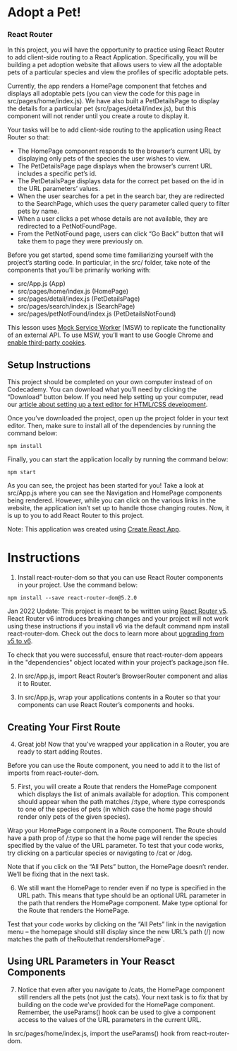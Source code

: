 # Adopt a Pet!
### React Router

In this project, you will have the opportunity to practice using React Router to add client-side routing to a React Application. Specifically, you will be building a pet adoption website that allows users to view all the adoptable pets of a particular species and view the profiles of specific adoptable pets.

Currently, the app renders a HomePage component that fetches and displays all adoptable pets (you can view the code for this page in src/pages/home/index.js). We have also built a PetDetailsPage to display the details for a particular pet (src/pages/detail/index.js), but this component will not render until you create a route to display it.

Your tasks will be to add client-side routing to the application using React Router so that:
* The HomePage component responds to the browser’s current URL by displaying only pets of the species the user wishes to view.
* The PetDetailsPage page displays when the browser’s current URL includes a specific pet’s id.
* The PetDetailsPage displays data for the correct pet based on the id in the URL parameters’ values.
* When the user searches for a pet in the search bar, they are redirected to the SearchPage, which uses the query parameter called query to filter pets by name.
* When a user clicks a pet whose details are not available, they are redirected to a PetNotFoundPage.
* From the PetNotFound page, users can click “Go Back” button that will take them to page they were previously on.

Before you get started, spend some time familiarizing yourself with the project’s starting code. In particular, in the src/ folder, take note of the components that you’ll be primarily working with:
* src/App.js (App)
* src/pages/home/index.js (HomePage)
* src/pages/detail/index.js (PetDetailsPage)
* src/pages/search/index.js (SearchPage)
* src/pages/petNotFound/index.js (PetDetailsNotFound)

This lesson uses [Mock Service Worker](https://mswjs.io/docs/) (MSW) to replicate the functionality of an external API. To use MSW, you’ll want to use Google Chrome and [enable third-party cookies](https://support.google.com/chrome/answer/95647).

## Setup Instructions
This project should be completed on your own computer instead of on Codecademy. You can download what you’ll need by clicking the “Download” button below. If you need help setting up your computer, read our [article about setting up a text editor for HTML/CSS development](https://www.codecademy.com/articles/visual-studio-code).

Once you’ve downloaded the project, open up the project folder in your text editor. Then, make sure to install all of the dependencies by running the command below:
```
npm install
```

Finally, you can start the application locally by running the command below:
```
npm start
```

As you can see, the project has been started for you! Take a look at src/App.js where you can see the Navigation and HomePage components being rendered. However, while you can click on the various links in the website, the application isn’t set up to handle those changing routes. Now, it is up to you to add React Router to this project.

Note: This application was created using [Create React App](https://www.codecademy.com/articles/how-to-create-a-react-app).

# Instructions

1. Install react-router-dom so that you can use React Router components in your project. Use the command below:
```
npm install --save react-router-dom@5.2.0
```

Jan 2022 Update: This project is meant to be written using [React Router v5](https://v5.reactrouter.com/). React Router v6 introduces breaking changes and your project will not work using these instructions if you install v6 via the default command npm install react-router-dom. Check out the docs to learn more about [upgrading from v5 to v6](https://reactrouter.com/docs/en/v6/upgrading/v5).

To check that you were successful, ensure that react-router-dom appears in the "dependencies" object located within your project’s package.json file.

2. In src/App.js, import React Router’s BrowserRouter component and alias it to Router.

3. In src/App.js, wrap your applications contents in a Router so that your components can use React Router’s components and hooks.

## Creating Your First Route

4. Great job! Now that you’ve wrapped your application in a Router, you are ready to start adding Routes.

Before you can use the Route component, you need to add it to the list of imports from react-router-dom.

5. First, you will create a Route that renders the HomePage component which displays the list of animals available for adoption. This component should appear when the path matches /:type, where :type corresponds to one of the species of pets (in which case the home page should render only pets of the given species).

Wrap your HomePage component in a Route component. The Route should have a path prop of /:type so that the home page will render the species specified by the value of the URL parameter. To test that your code works, try clicking on a particular species or navigating to /cat or /dog.

Note that if you click on the “All Pets” button, the HomePage doesn’t render. We’ll be fixing that in the next task.

6. We still want the HomePage to render even if no type is specified in the URL path. This means that type should be an optional URL parameter in the path that renders the HomePage component. Make type optional for the Route that renders the HomePage.

Test that your code works by clicking on the “All Pets” link in the navigation menu – the homepage should still display since the new URL’s path (/) now matches the path of theRoutethat rendersHomePage`.

## Using URL Parameters in Your Reasct Components

7. Notice that even after you navigate to /cats, the HomePage component still renders all the pets (not just the cats). Your next task is to fix that by building on the code we’ve provided for the HomePage component. Remember, the useParams() hook can be used to give a component access to the values of the URL parameters in the current URL.

In src/pages/home/index.js, import the useParams() hook from react-router-dom.

